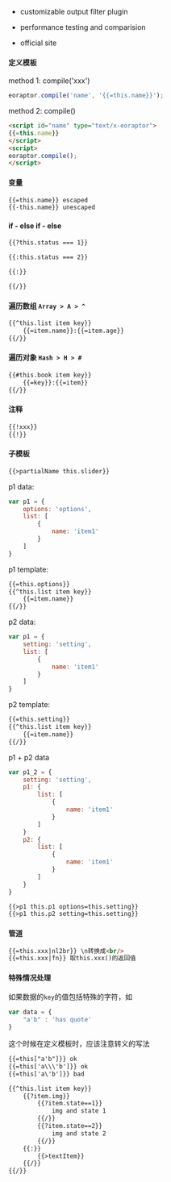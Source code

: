 * customizable output filter plugin
* performance testing and comparision

* official site


#### 定义模板

method 1: compile('xxx')

```js
eoraptor.compile('name', '{{=this.name}}');
```

method 2: compile()

```html
<script id="name" type="text/x-eoraptor">
{{=this.name}}
</script>
<script>
eoraptor.compile();
</script>
```


#### 变量

```html
{{=this.name}} escaped
{{-this.name}} unescaped
```

#### if - else if - else

```html
{{?this.status === 1}}

{{:this.status === 2}}

{{:}}

{{/}}
```

#### 遍历数组 `Array > A > ^`

```html
{{^this.list item key}}
    {{=item.name}}:{{=item.age}}
{{/}}
```

#### 遍历对象  `Hash > H > #`

```html
{{#this.book item key}}
    {{=key}}:{{=item}}
{{/}}
```

#### 注释

```html
{{!xxx}}
{{!}}
```

#### 子模板

```html
{{>partialName this.slider}}
```

p1 data:

```js
var p1 = {
	options: 'options',
    list: [
    	{
        	name: 'item1'
        }
    ]
}
```

p1 template:

```html
{{=this.options}}
{{^this.list item key}}
	{{=item.name}}
{{/}}
```

p2 data:

```js
var p1 = {
	setting: 'setting',
    list: [
    	{
        	name: 'item1'
        }
    ]
}
```

p2 template:

```html
{{=this.setting}}
{{^this.list item key}}
	{{=item.name}}
{{/}}
```

p1 + p2 data

```js
var p1_2 = {
	setting: 'setting',
    p1: {
        list: [
    		{
        		name: 'item1'
        	}
    	]
    }
    p2: {
        list: [
    		{
        		name: 'item1'
        	}
    	]
    }
}
```

```html
{{>p1 this.p1 options=this.setting}}
{{>p1 this.p2 setting=this.setting}}
```

#### 管道

```html
{{=this.xxx|nl2br}} \n转换成<br/>
{{=this.xxx|fn}} 取this.xxx()的返回值
```

#### 特殊情况处理

如果数据的`key`的值包括特殊的字符，如

```js
var data = {
    "a'b" : 'has quote'
}
```

这个时候在定义模板时，应该注意转义的写法

```html
{{=this["a'b"]}} ok
{{=this['a\\\'b']}} ok
{{=this['a\'b']}} bad
```


```html
{{^this.list item key}}
	{{?item.img}}
    	{{?item.state==1}}
        	img and state 1
        {{/}}
        {{?item.state==2}}
        	img and state 2
        {{/}}
    {{:}}
    	{{>textItem}}
    {{/}}
{{/}}
```




